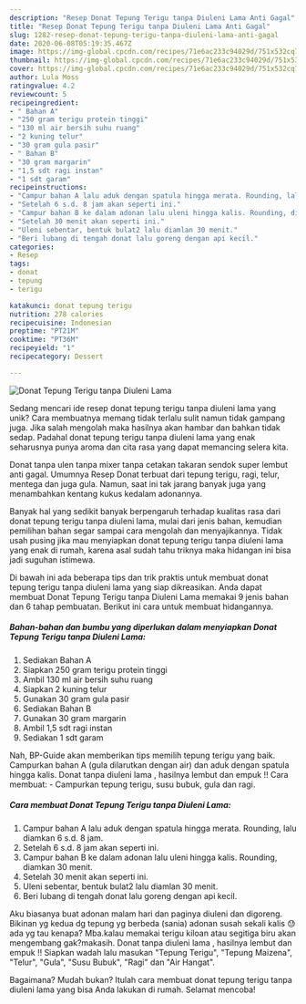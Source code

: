 ```yaml
---
description: "Resep Donat Tepung Terigu tanpa Diuleni Lama Anti Gagal"
title: "Resep Donat Tepung Terigu tanpa Diuleni Lama Anti Gagal"
slug: 1282-resep-donat-tepung-terigu-tanpa-diuleni-lama-anti-gagal
date: 2020-06-08T05:19:35.467Z
image: https://img-global.cpcdn.com/recipes/71e6ac233c94029d/751x532cq70/donat-tepung-terigu-tanpa-diuleni-lama-foto-resep-utama.jpg
thumbnail: https://img-global.cpcdn.com/recipes/71e6ac233c94029d/751x532cq70/donat-tepung-terigu-tanpa-diuleni-lama-foto-resep-utama.jpg
cover: https://img-global.cpcdn.com/recipes/71e6ac233c94029d/751x532cq70/donat-tepung-terigu-tanpa-diuleni-lama-foto-resep-utama.jpg
author: Lula Moss
ratingvalue: 4.2
reviewcount: 5
recipeingredient:
- " Bahan A"
- "250 gram terigu protein tinggi"
- "130 ml air bersih suhu ruang"
- "2 kuning telur"
- "30 gram gula pasir"
- " Bahan B"
- "30 gram margarin"
- "1,5 sdt ragi instan"
- "1 sdt garam"
recipeinstructions:
- "Campur bahan A lalu aduk dengan spatula hingga merata. Rounding, lalu diamkan 6 s.d. 8 jam."
- "Setelah 6 s.d. 8 jam akan seperti ini."
- "Campur bahan B ke dalam adonan lalu uleni hingga kalis. Rounding, diamkan 30 menit."
- "Setelah 30 menit akan seperti ini."
- "Uleni sebentar, bentuk bulat2 lalu diamlan 30 menit."
- "Beri lubang di tengah donat lalu goreng dengan api kecil."
categories:
- Resep
tags:
- donat
- tepung
- terigu

katakunci: donat tepung terigu 
nutrition: 278 calories
recipecuisine: Indonesian
preptime: "PT21M"
cooktime: "PT36M"
recipeyield: "1"
recipecategory: Dessert

---
```



![Donat Tepung Terigu tanpa Diuleni Lama](https://img-global.cpcdn.com/recipes/71e6ac233c94029d/751x532cq70/donat-tepung-terigu-tanpa-diuleni-lama-foto-resep-utama.jpg)

Sedang mencari ide resep donat tepung terigu tanpa diuleni lama yang unik? Cara membuatnya memang tidak terlalu sulit namun tidak gampang juga. Jika salah mengolah maka hasilnya akan hambar dan bahkan tidak sedap. Padahal donat tepung terigu tanpa diuleni lama yang enak seharusnya punya aroma dan cita rasa yang dapat memancing selera kita.

Donat tanpa ulen tanpa mixer tanpa cetakan takaran sendok super lembut anti gagal. Umumnya Resep Donat terbuat dari tepung terigu, ragi, telur, mentega dan juga gula. Namun, saat ini tak jarang banyak juga yang menambahkan kentang kukus kedalam adonannya.

Banyak hal yang sedikit banyak berpengaruh terhadap kualitas rasa dari donat tepung terigu tanpa diuleni lama, mulai dari jenis bahan, kemudian pemilihan bahan segar sampai cara mengolah dan menyajikannya. Tidak usah pusing jika mau menyiapkan donat tepung terigu tanpa diuleni lama yang enak di rumah, karena asal sudah tahu triknya maka hidangan ini bisa jadi suguhan istimewa.


Di bawah ini ada beberapa tips dan trik praktis untuk membuat donat tepung terigu tanpa diuleni lama yang siap dikreasikan. Anda dapat membuat Donat Tepung Terigu tanpa Diuleni Lama memakai 9 jenis bahan dan 6 tahap pembuatan. Berikut ini cara untuk membuat hidangannya.

<!--inarticleads1-->

##### Bahan-bahan dan bumbu yang diperlukan dalam menyiapkan Donat Tepung Terigu tanpa Diuleni Lama:

1. Sediakan  Bahan A
1. Siapkan 250 gram terigu protein tinggi
1. Ambil 130 ml air bersih suhu ruang
1. Siapkan 2 kuning telur
1. Gunakan 30 gram gula pasir
1. Sediakan  Bahan B
1. Gunakan 30 gram margarin
1. Ambil 1,5 sdt ragi instan
1. Sediakan 1 sdt garam


Nah, BP-Guide akan memberikan tips memilih tepung terigu yang baik. Campurkan bahan A (gula dilarutkan dengan air) dan aduk dengan spatula hingga kalis. Donat tanpa diuleni lama , hasilnya lembut dan empuk !! Cara membuat: - Campurkan tepung terigu, susu bubuk, gula dan ragi. 

<!--inarticleads2-->

##### Cara membuat Donat Tepung Terigu tanpa Diuleni Lama:

1. Campur bahan A lalu aduk dengan spatula hingga merata. Rounding, lalu diamkan 6 s.d. 8 jam.
1. Setelah 6 s.d. 8 jam akan seperti ini.
1. Campur bahan B ke dalam adonan lalu uleni hingga kalis. Rounding, diamkan 30 menit.
1. Setelah 30 menit akan seperti ini.
1. Uleni sebentar, bentuk bulat2 lalu diamlan 30 menit.
1. Beri lubang di tengah donat lalu goreng dengan api kecil.


Aku biasanya buat adonan malam hari dan paginya diuleni dan digoreng. Bikinan yg kedua dg tepung yg berbeda (sania) adonan susah sekali kalis 😓 ada yg tau kenapa? Mba.kalau memakai terigu kiloan atau segitiga biru akan mengembang gak?makasih. Donat tanpa diuleni lama , hasilnya lembut dan empuk !! Siapkan wadah lalu masukan &#34;Tepung Terigu&#34;, &#34;Tepung Maizena&#34;, &#34;Telur&#34;, &#34;Gula&#34;, &#34;Susu Bubuk&#34;, &#34;Ragi&#34; dan &#34;Air Hangat&#34;. 

Bagaimana? Mudah bukan? Itulah cara membuat donat tepung terigu tanpa diuleni lama yang bisa Anda lakukan di rumah. Selamat mencoba!

